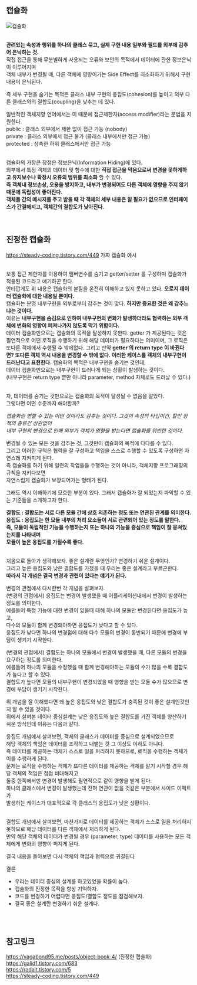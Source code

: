 ## 캡슐화

![캡슐화](https://user-images.githubusercontent.com/43705434/129010206-820c43e3-bc3b-43c5-839d-febe488ed75a.jpeg)<br>
<br>

**관려있는 속성과 행위를 하나의 클래스 묶고, 실제 구현 내용 일부와 필드를 외부에 감추어 은닉하는 것.**<br>
직접 접근을 통해 무분별하게 사용되는 오류와 보안의 목적에서 데이터에 관한 정보은닉이 이루어지며<br>
객체 내부가 변경될 때, 다른 객체에 영향이가는 Side Effect를 최소화하기 위해서 구현 내용이 은닉된다.<br>

즉 세부 구현을 숨기는 목적은 클래스 내부 구현의 응집도(cohesion)를 높이고 외부 다른 클래스와의 결합도(coupling)을 낮추는 데 있다.<br>

일반적인 객체지향 언어에서는 이 때문에 접근제한자(access modifier)라는 문법을 지원한다.<br>
public : 클래스 외부에서 제한 없이 접근 가능 (nobody)<br>
private : 클래스 외부에서 접근 불가 (클래스 내부에서만 접근 가능)<br>
protected : 상속한 하위 클래스에서만 접근 가능<br>
<br>

캡슐화의 가장큰 장점은 정보은닉(Information Hiding)에 있다.<br>
외부에서 특정 객체의 데이터 및 함수에 대한 **직접 접근을 막음으로써 변경을 못하게하고 유지보수나 확장시 오류의 범위를 최소화** 할 수 있다.<br>
**즉 객체내 정보손상, 오용을 방지하고, 내부가 변경되어도 다른 객체에 영향을 주지 않기 때문에 독립성이 좋아진다.**<br>
**객체들 간의 메시지를 주고 받을 때 각 객체의 세부 내용은 알 필요가 없으므로 인터페이스가 간결해지고, 객체간의 결합도가 낮아진다.**<br>
<br>
<br>

## 진정한 캡슐화
https://steady-coding.tistory.com/449 가짜 캡슐화 예시 <br>
<br>

보통 접근 제한자를 이용하여 맴버변수를 숨기고 getter/setter 를 구성하며 캡슐화가 적용된 코드라고 얘기하곤 한다.<br>
안타깝게도 위 내용은 캡슐화의 본질을 온전히 이해하고 있지 못하고 있다. **오로지 데이터 캡슐화에 대한 내용일 뿐이다.**<br>
캡슐화는 분명 내부구현을 외부로부터 감추는 것이 맞다. **하지만 중요한 것은 왜 감추느냐는 것이다.**<br>
이유는 **내부구현을 숨김으로 인하여 내부구현의 변화가 발생하더라도 협력하는 외부 객체에 변화의 영향이 퍼져나가지 않도록 막기 위함이다.**<br>
데이터 캡슐화만으로는 캡슐화의 목적을 달성하지 못한다. getter 가 제공된다는 것은 필연적으로 어떤 로직을 수행하기 위해 해당 데이터가 필요하다는 의미이며,
그 로직은 또다른 객체에서 수행될 수 밖에없다. 그리고 만약 **getter 의 return type 이 바뀐다면? 또다른 객체 역시 내용을 변경할 수 밖에 없다.
이러한 케이스를 객체의 내부구현이 드러난다고 표현한다.** 캡슐화의 목적은 내부구현을 숨기는 것인데,<br>
데이터 캡슐화만으로는 내부구현이 드러나게 되는 상황이 발생하는 것이다.<br>
(내부구현은 return type 뿐만 아니라 parameter, method 자체로도 드러날 수 있다.)<br>
<br>

자, 데이터를 숨기는 것만으로는 캡슐화의 목적이 달성될 수 없음을 알았다.<br>
그렇다면 어떤 수준까지 해야할까?<br>

*캡슐화란 변할 수 있는 어떤 것이라도 감추는 것이다. 그것이 속성의 타입이건, 할인 정책의 종류건 상관없이<br>
내부 구현의 변경으로 인해 외부가 객체가 영향을 받는다면 캡슐화를 위반한 것이다.*<br>

변경될 수 있는 모든 것을 감추는 것, 그것만이 캡슐화의 목적에 다다를 수 있다.<br>
그리고 이러한 규칙은 협력을 잘 구성하고 책임을 스스로 수행할 수 있도록 구성하면 자연스레 지켜지게 된다.<br>
즉 캡슐화를 하기 위해 일련의 작업들을 수행하는 것이 아니라, 객체지향 프로그래밍의 규칙을 지키다보면<br>
자연스럽게 캡슐화가 보장되어가는 형태가 된다.<br>

그래도 역시 이해하기에 모호한 부분이 있다. 그래서 캡슐화가 잘 되었는지 파악할 수 있는 기준들을 소개하고자 한다.<br>

**결합도 : 결합도는 서로 다른 모듈 간에 상호 의존하는 정도 또는 연관된 관계를 의미한다.**<br>
**응집도 : 응집도는 한 모듈 내부의 처리 요소들이 서로 관련되어 있는 정도를 말한다.<br>
즉, 모듈이 독립적인 기능을 수행하는지 또는 하나의 기능을 중심으로 책임이 잘 뭉쳐있는지를 나타내며<br>
모듈이 높은 응집도를 가질수록 좋다.**<br>
<br>

처음으로 돌아가 생각해보자. 좋은 설계란 무엇인가? 변경하기 쉬운 설계이다.<br>
그리고 높은 응집도와 낮은 결합도를 가졌을 때 우리는 좋은 설계라고 부르곤한다.<br>
**따라서 각 개념은 결국 변경과 관련이 있다는 얘기가 된다.**<br>

변경의 관점에서 다시한번 각 개념을 살펴보자.<br>
(변경의 관점에서) 응집도는 변경이 발생했을 때 어플리케이션내에서 변경이 발생하는 정도를 의미한다.<br>
예를들어 특정 기능에 대한 변경이 있을때 대해 하나의 모듈만 변경된다면 응집도가 높고,<br>
다수의 모듈이 함께 변경돼야하면 응집도가 낮다고 할 수 있다.<br>
응집도가 낮다면 하나의 변경점에 대해 다수 모듈의 변경이 동반되기 때문에 변경에 부담이 생기기 시작한다.<br>

(변경의 관점에서) 결합도는 하나의 모듈에서 변경이 발생했을 때, 다른 모듈의 변경을 요구하는 정도를 의미한다.<br>
예를들어 하나의 모듈을 수정했을 때 함께 변경해야하는 모듈의 수가 많을 수록 결합도가 높다고 할 수 있다.<br>
결합도가 높다면 모듈의 내부구현이 변경되었을 때 영향을 받는 모듈 수가 많으므로 변경에 부담이 생기기 시작한다.<br>

위 개념을 잘 이해했다면 왜 높은 응집도와 낮은 결합도가 충족된 것이 좋은 설계인것인지 알 수 있을 것이다.<br>
위에서 살펴본 데이터 중심설계는 낮은 응집도와 높은 결합도를 가진 객체를 양산하기 쉬운 방식인데 이유는 다음과 같다.<br>

응집도 개념에서 살펴보면, 객체의 클래스가 데이터를 중심으로 설계되었으므로<br>
해당 객체의 책임은 데이터를 조작하고 내뱉는 것 그 이상도 이하도 아니다.<br>
즉 데이터를 제공하는 객체가 스스로 일을 처리하지 못하므로, 로직을 수행하는 객체가 이를 수행하게 된다.<br>
문제는 로직을 수행하는 객체가 또다른 데이터를 제공하는 객체를 맡기 시작할 경우 해당 객체의 책임은 점점 비대해지고<br>
둘중 한쪽에서만 변경이 발생해도 필연적으로 같이 영향을 받게 된다.<br>
하나의 클래스에서 변경이 발생했는데 전혀 연관이 없을 것같은 부분에서 사이드 이펙트가<br>
발생하는 케이스가 대표적으로 각 클래스의 응집도가 낮은 상황이다.<br>
<br>

결합도 개념에서 살펴보면, 마찬가지로 데이터를 제공하는 객체가 스스로 일을 처리하지 못하므로 해당 데이터를 다른 객체에서 처리하게 된다.<br>
만약 해당 객체의 데이터가 변경될 경우 (parameter, type) 데이터를 사용하는 모든 객체에게 변화의 영향이 퍼지게 된다.<br>

결국 내용을 돌아보면 다시 객체의 책임과 협력으로 귀결된다<br>

결론<br>
* 우리는 데이터 중심의 설계를 하고있었을 확률이 높다.<br>
* 캡슐화의 진정한 목적을 항상 기억하자.<br>
* 코드를 변경하기 어렵다면 응집도/결합도 정도를 점검해보자.<br>
* 결국 좋은 설계란 변경하기 쉬운 설계다.<br>
<br>
<br>

## 참고링크
https://vagabond95.me/posts/object-book-4/ (진정한 캡슐화)<br>
https://galid1.tistory.com/683 <br>
https://radait.tistory.com/5 <br>
https://steady-coding.tistory.com/449 <br>
